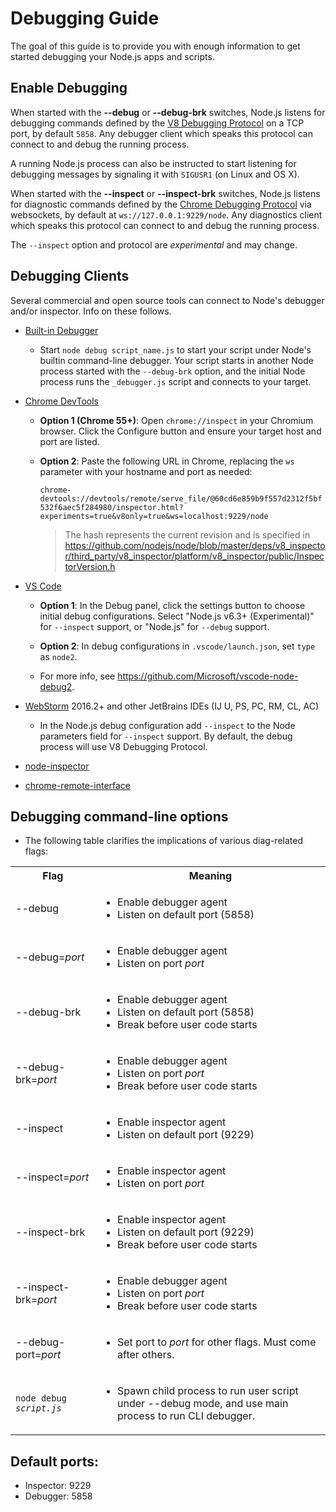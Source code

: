 # Debugging Guide

<!-- type=misc -->

The goal of this guide is to provide you with enough information to get started
debugging your Node.js apps and scripts.

## Enable Debugging

When started with the **--debug** or **--debug-brk** switches, Node.js listens
for debugging commands defined by the [V8 Debugging Protocol][] on a TCP port,
by default `5858`. Any debugger client which speaks this protocol can connect
to and debug the running process.

A running Node.js process can also be instructed to start listening for
debugging messages by signaling it with `SIGUSR1` (on Linux and OS X).

When started with the **--inspect** or **--inspect-brk** switches, Node.js
listens for diagnostic commands defined by the [Chrome Debugging Protocol][]
via websockets, by default at `ws://127.0.0.1:9229/node`. Any diagnostics
client which speaks this protocol can connect to and debug the running process.

The `--inspect` option and protocol are _experimental_ and may change.

[V8 Debugging Protocol]: https://github.com/v8/v8/wiki/Debugging-Protocol
[Chrome Debugging Protocol]: https://developer.chrome.com/devtools/docs/debugger-protocol


## Debugging Clients

Several commercial and open source tools can connect to Node's
debugger and/or inspector. Info on these follows.

* [Built-in Debugger](https://github.com/nodejs/node/blob/master/lib/_debugger.js)

  * Start `node debug script_name.js` to start your script under Node's
    builtin command-line debugger. Your script starts in another Node
    process started with the `--debug-brk` option, and the initial Node
    process runs the `_debugger.js` script and connects to your target.

* [Chrome DevTools](https://github.com/ChromeDevTools/devtools-frontend)

  * **Option 1 (Chrome 55+)**: Open `chrome://inspect` in your Chromium
    browser. Click the Configure button and ensure your target host and port
    are listed.
  * **Option 2**: Paste the following URL in Chrome,
    replacing the `ws` parameter with your hostname and port as needed:

    `chrome-devtools://devtools/remote/serve_file/@60cd6e859b9f557d2312f5bf532f6aec5f284980/inspector.html?experiments=true&v8only=true&ws=localhost:9229/node`
    
    > The hash represents the current revision and is specified in
      <https://github.com/nodejs/node/blob/master/deps/v8_inspector/third_party/v8_inspector/platform/v8_inspector/public/InspectorVersion.h>

* [VS Code](https://github.com/microsoft/vscode)
  * **Option 1**: In the Debug panel, click the settings button to choose
    initial debug configurations. Select "Node.js v6.3+ (Experimental)" for
    `--inspect` support, or "Node.js" for `--debug` support.
  * **Option 2**: In debug configurations in `.vscode/launch.json`, set `type`
    as `node2`.

  * For more info, see <https://github.com/Microsoft/vscode-node-debug2>.

* [WebStorm](https://www.jetbrains.com/webstorm/) 2016.2+ and other JetBrains
                                                  IDEs (IJ U, PS, PC, RM, CL, AC)
  * In the Node.js debug configuration add `--inspect` to the Node parameters
    field for `--inspect` support. By default, the debug process will use V8 Debugging Protocol.

* [node-inspector](https://github.com/node-inspector/node-inspector)

* [chrome-remote-interface](https://github.com/cyrus-and/chrome-remote-interface)


## Debugging command-line options

* The following table clarifies the implications of various diag-related flags:

<table cellpadding=0 cellspacing=0>
  <tr><th>Flag</th><th>Meaning</th></tr>
  <tr>
    <td>--debug</td>
    <td>
      <ul>
        <li>Enable debugger agent</li>
        <li>Listen on default port (5858)</li>
      </ul>
    </td>
  </tr>
  <tr>
    <td>--debug=<i>port</i></td>
    <td>
      <ul>
        <li>Enable debugger agent</li>
        <li>Listen on port <i>port</i></li>
      </ul>
    </td>
  </tr>
  <tr>
    <td>--debug-brk</td>
    <td>
      <ul>
        <li>Enable debugger agent</li>
        <li>Listen on default port (5858)</li>
        <li>Break before user code starts</li>
      </ul>
    </td>
  </tr>
  <tr>
    <td>--debug-brk=<i>port</i></td>
    <td>
      <ul>
        <li>Enable debugger agent</li>
        <li>Listen on port <i>port</i></li>
        <li>Break before user code starts</li>
      </ul>
    </td>
  </tr>
  <tr>
    <td>--inspect</td>
    <td>
      <ul>
        <li>Enable inspector agent</li>
        <li>Listen on default port (9229)</li>
      </ul>
    </td>
  </tr>
  <tr>
    <td>--inspect=<i>port</i></td>
    <td>
      <ul>
        <li>Enable inspector agent</li>
        <li>Listen on port <i>port</i></li>
      </ul>
    </td>
  </tr>
  <tr>
    <td>--inspect-brk</td>
    <td>
      <ul>
        <li>Enable inspector agent</li>
        <li>Listen on default port (9229)</li>
        <li>Break before user code starts</li>
      </ul>
    </td>
  </tr>
  <tr>
    <td>--inspect-brk=<i>port</i></td>
    <td>
      <ul>
        <li>Enable debugger agent</li>
        <li>Listen on port <i>port</i></li>
        <li>Break before user code starts</li>
      </ul>
    </td>
  </tr>
  <tr>
    <td>--debug-port=<i>port</i></td>
    <td>
      <ul>
        <li> Set port to <i>port</i> for other flags. Must come after others.
      </ul>
    </td>
  </tr>
  <tr>
    <td><code>node debug <i>script.js</i></code></td>
    <td>
      <ul>
        <li>Spawn child process to run user script under --debug mode,
            and use main process to run CLI debugger.</li>
      </ul>
    </td>
  </tr>
</table>


## Default ports: 

* Inspector: 9229
* Debugger:  5858

